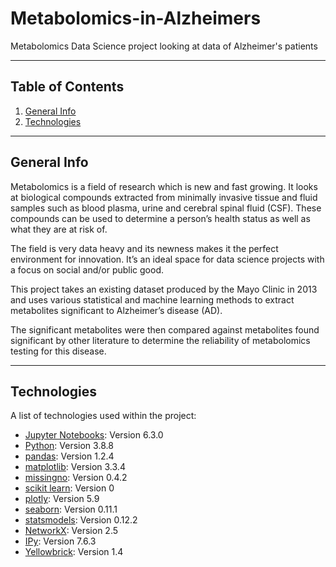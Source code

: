# Metabolomics-in-Alzheimers
Metabolomics Data Science project looking at data of Alzheimer's patients
***
## Table of Contents
1. [General Info](#general-info)
2. [Technologies](#technologies)
***
## General Info
Metabolomics is a field of research which is new and fast growing. It looks at biological compounds extracted from minimally invasive tissue and fluid samples such as blood plasma, urine and cerebral spinal fluid (CSF). These compounds can be used to determine a person’s health status as well as what they are at risk of.

The field is very data heavy and its newness makes it the perfect environment for innovation. It’s an ideal space for data science projects with a focus on social and/or public good.

This project takes an existing dataset produced by the Mayo Clinic in 2013 and uses various statistical and machine learning methods to extract metabolites significant to Alzheimer’s disease (AD).

The significant metabolites were then compared against metabolites found significant by other literature to determine the reliability of metabolomics testing for this disease.
***
## Technologies
A list of technologies used within the project:
* [Jupyter Notebooks](https://www.anaconda.com/): Version 6.3.0
* [Python](https://www.python.org/downloads/release/python-388/): Version 3.8.8
* [pandas](https://pandas.pydata.org/pandas-docs/stable/getting_started/install.html): Version 1.2.4
* [matplotlib](https://matplotlib.org/stable/users/installing/index.html): Version 3.3.4
* [missingno](https://github.com/ResidentMario/missingno): Version 0.4.2
* [scikit learn](https://scikit-learn.org/stable/install.html): Version 0
* [plotly](https://plotly.com/python/getting-started/): Version 5.9
* [seaborn](https://seaborn.pydata.org/installing.html): Version 0.11.1
* [statsmodels](https://www.statsmodels.org/dev/install.html): Version 0.12.2
* [NetworkX](https://networkx.org/documentation/stable/install.html): Version 2.5
* [IPy](http://ipython.org/): Version 7.6.3
* [Yellowbrick](https://www.scikit-yb.org/en/latest/quickstart.html): Version 1.4
